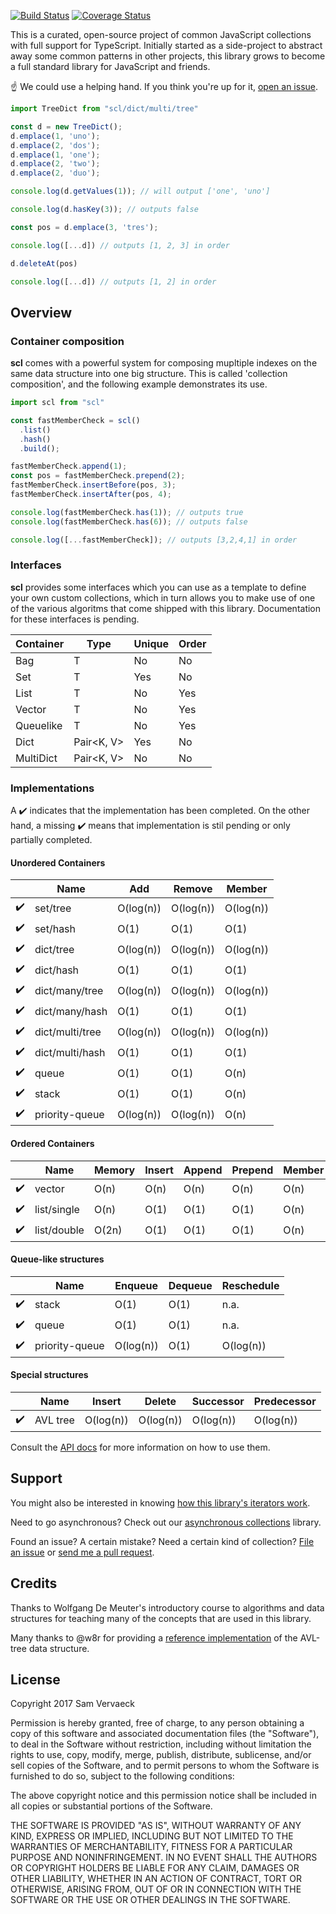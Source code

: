 
[![Build Status](https://travis-ci.org/samvv/scl.js.svg?branch=master)](https://travis-ci.org/samvv/scl.js) [![Coverage Status](https://coveralls.io/repos/github/samvv/scl.js/badge.svg?branch=master)](https://coveralls.io/github/samvv/scl.js?branch=master)

This is a curated, open-source project of common JavaScript collections with
full support for TypeScript. Initially started as a side-project to abstract
away some common patterns in other projects, this library grows to become 
a full standard library for JavaScript and friends.

:point_up: We could use a helping hand. If you think you're up for it,
[open an issue](https://github.com/samvv/scl.js/issues/new).

```ts
import TreeDict from "scl/dict/multi/tree"

const d = new TreeDict();
d.emplace(1, 'uno');
d.emplace(2, 'dos');
d.emplace(1, 'one');
d.emplace(2, 'two');
d.emplace(2, 'duo');

console.log(d.getValues(1)); // will output ['one', 'uno']

console.log(d.hasKey(3)); // outputs false

const pos = d.emplace(3, 'tres');

console.log([...d]) // outputs [1, 2, 3] in order

d.deleteAt(pos)

console.log([...d]) // outputs [1, 2] in order

```

## Overview

### Container composition

**scl** comes with a powerful system for composing mupltiple indexes on the same
data structure into one big structure. This is called 'collection composition',
and the following example demonstrates its use.

```ts
import scl from "scl"

const fastMemberCheck = scl()
  .list()
  .hash()
  .build();

fastMemberCheck.append(1);
const pos = fastMemberCheck.prepend(2);
fastMemberCheck.insertBefore(pos, 3);
fastMemberCheck.insertAfter(pos, 4);

console.log(fastMemberCheck.has(1)); // outputs true
console.log(fastMemberCheck.has(6)); // outputs false

console.log([...fastMemberCheck]); // outputs [3,2,4,1] in order

```

### Interfaces

**scl** provides some interfaces which you can use as a template to define your
own custom collections, which in turn allows you to make use of one of the
various algoritms that come shipped with this library. Documentation for these
interfaces is pending.

| Container        | Type                  | Unique | Order     |
|------------------|-----------------------|--------|-----------|
| Bag              | T                     | No     | No        |
| Set              | T                     | Yes    | No        |
| List             | T                     | No     | Yes       |
| Vector           | T                     | No     | Yes       |
| Queuelike        | T                     | No     | Yes       |
| Dict             | Pair&lt;K, V&gt;      | Yes    | No        |
| MultiDict        | Pair&lt;K, V&gt;      | No     | No        |

### Implementations

A :heavy_check_mark: indicates that the implementation has been completed. On the other hand, a
missing :heavy_check_mark: means that implementation is stil pending or only
partially completed.

#### Unordered Containers

|                    | Name               | Add       | Remove    | Member    |
|--------------------|--------------------|-----------|-----------|-----------|
| :heavy_check_mark: | set/tree           | O(log(n)) | O(log(n)) | O(log(n)) |
| :heavy_check_mark: | set/hash           | O(1)      | O(1)      | O(1)      |
| :heavy_check_mark: | dict/tree          | O(log(n)) | O(log(n)) | O(log(n)) |
| :heavy_check_mark: | dict/hash          | O(1)      | O(1)      | O(1)      |
| :heavy_check_mark: | dict/many/tree     | O(log(n)) | O(log(n)) | O(log(n)) |
| :heavy_check_mark: | dict/many/hash     | O(1)      | O(1)      | O(1)      |
| :heavy_check_mark: | dict/multi/tree    | O(log(n)) | O(log(n)) | O(log(n)) |
| :heavy_check_mark: | dict/multi/hash    | O(1)      | O(1)      | O(1)      |
| :heavy_check_mark: | queue              | O(1)      | O(1)      | O(n)      |
| :heavy_check_mark: | stack              | O(1)      | O(1)      | O(n)      |
| :heavy_check_mark: | priority-queue     | O(log(n)) | O(log(n)) | O(n)      |

#### Ordered Containers

|                    | Name               | Memory  | Insert  | Append  | Prepend | Member | At   | Next | Prev |
|--------------------|--------------------|---------|---------|---------|---------|--------|------|------|------|
| :heavy_check_mark: | vector             | O(n)    | O(n)    | O(n)    | O(n)    | O(n)   | O(1) | O(1) | O(1) |
| :heavy_check_mark: | list/single        | O(n)    | O(1)    | O(1)    | O(1)    | O(n)   | O(n) | O(1) | O(1) |
| :heavy_check_mark: | list/double        | O(2n)   | O(1)    | O(1)    | O(1)    | O(n)   | O(n) | O(1) | O(1) |

#### Queue-like structures

|                    | Name           | Enqueue   | Dequeue    | Reschedule   |
|--------------------|----------------|-----------|------------|--------------|
| :heavy_check_mark: | stack          | O(1)      | O(1)       | n.a.         |
| :heavy_check_mark: | queue          | O(1)      | O(1)       | n.a.         |
| :heavy_check_mark: | priority-queue | O(log(n)) | O(1)       | O(log(n))    |

#### Special structures

|                    | Name     | Insert    | Delete    | Successor | Predecessor |
|--------------------|----------|-----------|-----------|-----------|-------------|
| :heavy_check_mark: | AVL tree | O(log(n)) | O(log(n)) | O(log(n)) | O(log(n))   | 

Consult the [API docs](http://samvv.github.io/project/sync-collections) for more information on how to use them.

## Support

You might also be interested in knowing [how this library's iterators
work](http://github.com/samvv/scl.js/wiki/Iterators).

Need to go asynchronous? Check out our [asynchronous
collections](https://github.com/samvv/typescript-async-collections) library.

Found an issue? A certain mistake? Need a certain kind of collection? [File an
issue](https://github.com/samvv/scl.js/issues) or [send me a
pull request](https://github.com/samvv/scl.js/pulls).

## Credits

Thanks to Wolfgang De Meuter's introductory course to algorithms and data
structures for teaching many of the concepts that are used in this library.

Many thanks to @w8r for providing a [reference implementation](https://github.com/w8r/avl) of the AVL-tree data structure.

## License

Copyright 2017 Sam Vervaeck

Permission is hereby granted, free of charge, to any person obtaining a copy of
this software and associated documentation files (the "Software"), to deal in
the Software without restriction, including without limitation the rights to
use, copy, modify, merge, publish, distribute, sublicense, and/or sell copies
of the Software, and to permit persons to whom the Software is furnished to do
so, subject to the following conditions:

The above copyright notice and this permission notice shall be included in all
copies or substantial portions of the Software.

THE SOFTWARE IS PROVIDED "AS IS", WITHOUT WARRANTY OF ANY KIND, EXPRESS OR
IMPLIED, INCLUDING BUT NOT LIMITED TO THE WARRANTIES OF MERCHANTABILITY,
FITNESS FOR A PARTICULAR PURPOSE AND NONINFRINGEMENT. IN NO EVENT SHALL THE
AUTHORS OR COPYRIGHT HOLDERS BE LIABLE FOR ANY CLAIM, DAMAGES OR OTHER
LIABILITY, WHETHER IN AN ACTION OF CONTRACT, TORT OR OTHERWISE, ARISING FROM,
OUT OF OR IN CONNECTION WITH THE SOFTWARE OR THE USE OR OTHER DEALINGS IN THE
SOFTWARE.

